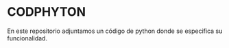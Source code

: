 # CODPHYTON
En este repositorio adjuntamos un código de python donde se especifica su funcionalidad.
